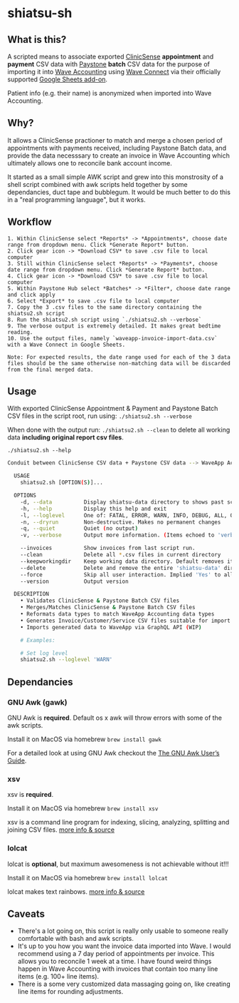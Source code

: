 # shiatsu-sh

## What is this?

A scripted means to associate exported [ClinicSense](https://clinicsense.com/) **appointment** and **payment** CSV data with [Paystone](https://www.paystone.com/) **batch** CSV data for the purpose of importing it into [Wave Accounting](https://www.waveapps.com/) using [Wave Connect](https://support.waveapps.com/hc/en-us/articles/360020768272-Wave-Connect-Easily-import-and-export-data-with-Wave-s-Google-Sheets-add-on-) via their officially supported [Google Sheets add-on](https://workspace.google.com/marketplace/app/wave_connect/90421189176).

Patient info (e.g. their name) is anonymized when imported into Wave Accounting.

## Why?

It allows a ClinicSense practioner to match and merge a chosen period of appointments with payments received, including Paystone Batch data, and provide the data necesssary to create an invoice in Wave Accounting which ultimately allows one to reconcile bank account income.

It started as a small simple AWK script and grew into this monstrosity of a shell script combined with awk scripts held together by some dependancies, duct tape and bubblegum. It would be much better to do this in a "real programming language", but it works.


## Workflow

	1. Within ClinicSense select *Reports* -> *Appointments*, choose date range from dropdown menu. Click *Generate Report* button.
	2. Click gear icon -> *Download CSV* to save .csv file to local computer
	3. Still within ClinicSense select *Reports* -> *Payments*, choose date range from dropdown menu. Click *Generate Report* button.
	4. Click gear icon -> *Download CSV* to save .csv file to local computer
	5. Within Paystone Hub select *Batches* -> *Filter*, choose date range and click apply
	6. Select *Export* to save .csv file to local computer
	7. Copy the 3 .csv files to the same directory containing the shiatsu2.sh script
	8. Run the shiatsu2.sh script using `./shiatsu2.sh --verbose`
	9. The verbose output is extremely detailed. It makes great bedtime reading.
	10. Use the output files, namely `waveapp-invoice-import-data.csv` with a Wave Connect in Google Sheets.

	Note: For expected results, the date range used for each of the 3 data files should be the same otherwise non-matching data will be discarded from the final merged data.

## Usage

With exported ClinicSense Appointment & Payment and Paystone Batch CSV files in the script root, run using: `./shiatsu2.sh --verbose`

When done with the output run: `./shiatsu2.sh --clean` to delete all working data **including original report csv files**.


`./shiatsu2.sh --help`

```bash
Conduit between ClinicSense CSV data + Paystone CSV data --> WaveApp Accounting

  USAGE
    shiatsu2.sh [OPTION(S)]...

  OPTIONS
    -d, --data          Display shiatsu-data directory to shows past script executions and contents
    -h, --help          Display this help and exit
    -l, --loglevel      One of: FATAL, ERROR, WARN, INFO, DEBUG, ALL, OFF  (Default is 'ERROR')
    -n, --dryrun        Non-destructive. Makes no permanent changes
    -q, --quiet         Quiet (no output)
    -v, --verbose       Output more information. (Items echoed to 'verbose')

    --invoices          Show invoices from last script run.
    --clean             Delete all *.csv files in current directory
    --keepworkingdir    Keep working data directory. Default removes it.
    --delete            Delete and remove the entire 'shiatsu-data' directory
    --force             Skip all user interaction. Implied 'Yes' to all actions
    --version           Output version

  DESCRIPTION
    • Validates ClinicSense & Paystone Batch CSV files
    • Merges/Matches ClinicSense & Paystone Batch CSV files
    • Reformats data types to match WaveApp Accounting data types
    • Generates Invoice/Customer/Service CSV files suitable for import into WaveApp Accounting
    • Imports generated data to WaveApp via GraphQL API (WIP)

    # Examples:

    # Set log level
    shiatsu2.sh --loglevel 'WARN'
```


## Dependancies

### GNU Awk (gawk)

GNU Awk is **required**. Default os x awk will throw errors with some of the awk scripts.

Install it on MacOS via homebrew `brew install gawk`

For a detailed look at using GNU Awk checkout the [The GNU Awk User’s Guide](https://www.gnu.org/software/gawk/manual/html_node/index.html).

### xsv

xsv is **required**.

Install it on MacOS via homebrew `brew install xsv`

xsv is a command line program for indexing, slicing, analyzing, splitting and joining CSV files. [more info & source](https://github.com/BurntSushi/xsv)

### lolcat

lolcat is **optional**, but maximum awesomeness is not achievable without it!!!

Install it on MacOS via homebrew `brew install lolcat`

lolcat makes text rainbows. [more info & source](https://github.com/busyloop/lolcat)


## Caveats

- There's a lot going on, this script is really only usable to someone really comfortable with bash and awk scripts.
- It's up to you how you want the invoice data imported into Wave. I would recommend using a 7 day period of appointments per invoice. This allows you to reconcile 1 week at a time. I have found weird things happen in Wave Accounting with invoices that contain too many line items (e.g. 100+ line items).
- There is a some very customized data massaging going on, like creating line items for rounding adjustments.
